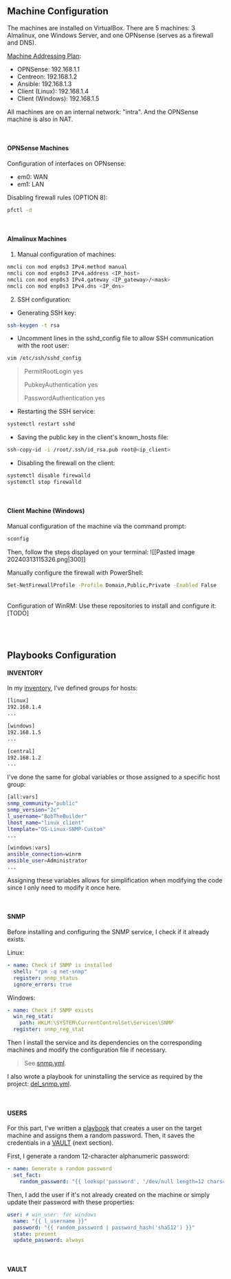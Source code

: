## Machine Configuration

The machines are installed on VirtualBox. There are 5 machines: 3 Almalinux, one Windows Server, and one OPNsense (serves as a firewall and DNS).

<u>Machine Addressing Plan</u>:
- OPNSense: 192.168.1.1
- Centreon: 192.168.1.2
- Ansible: 192.168.1.3
- Client (Linux): 192.168.1.4
- Client (Windows): 192.168.1.5

All machines are on an internal network: "intra". And the OPNSense machine is also in NAT.

<br>

#### OPNSense Machines
Configuration of interfaces on OPNsense:
- em0: WAN
- em1: LAN

Disabling firewall rules (OPTION 8):
```bash
pfctl -d
```

<br>

#### Almalinux Machines
1) Manual configuration of machines:
```bash
nmcli con mod enp0s3 IPv4.method manual
nmcli con mod enp0s3 IPv4.address <IP_host>
nmcli con mod enp0s3 IPv4.gateway <IP_gateway>/<mask>
nmcli con mod enp0s3 IPv4.dns <IP_dns>
```

2) SSH configuration:
- Generating SSH key:
```bash
ssh-keygen -t rsa
```

- Uncomment lines in the sshd_config file to allow SSH communication with the root user:
```bash
vim /etc/ssh/sshd_config
```
> PermitRootLogin yes
> 
> PubkeyAuthentication yes
> 
> PasswordAuthentication yes

- Restarting the SSH service:
```bash
systemctl restart sshd
```

- Saving the public key in the client's known_hosts file:
```bash
ssh-copy-id -i /root/.ssh/id_rsa.pub root@<ip_client>
```

- Disabling the firewall on the client:
```bash
systemctl disable firewalld
systemctl stop firewalld
```

<br>

#### Client Machine (Windows)
Manual configuration of the machine via the command prompt:
```bash
sconfig
```

Then, follow the steps displayed on your terminal:
![[Pasted image 20240313115326.png|300]]

Manually configure the firewall with PowerShell:
```bash
Set-NetFirewallProfile -Profile Domain,Public,Private -Enabled False
```

<br>
Configuration of WinRM:
Use these repositories to install and configure it:
[TODO]

<br><br>

## Playbooks Configuration

#### INVENTORY

In my [inventory](inventory), I've defined groups for hosts:
```bash
[linux]
192.168.1.4
...

[windows]
192.168.1.5
...

[central]
192.168.1.2
...
```

I've done the same for global variables or those assigned to a specific host group:
```bash
[all:vars]
snmp_community="public"
snmp_version="2c"
l_username="BobTheBuilder"
lhost_name="linux_client"
ltemplate="OS-Linux-SNMP-Custom"
...

[windows:vars]
ansible_connection=winrm
ansible_user=Administrator
...
```

Assigning these variables allows for simplification when modifying the code since I only need to modify it once here.

<br>

#### SNMP
Before installing and configuring the SNMP service, I check if it already exists.

Linux:
```yaml
- name: Check if SNMP is installed
  shell: "rpm -q net-snmp"
  register: snmp_status
  ignore_errors: true
```
Windows:
```yaml
- name: Check if SNMP exists
  win_reg_stat:
    path: HKLM:\SYSTEM\CurrentControlSet\Services\SNMP
  register: snmp_reg_stat
```

Then I install the service and its dependencies on the corresponding machines and modify the configuration file if necessary.
> See [snmp.yml](playbooks/snmp.yml).

I also wrote a playbook for uninstalling the service as required by the project: [del_snmp.yml](playbooks/del_snmp.yml).

<br>

#### USERS
For this part, I've written a [playbook](playbooks/usr.yml) that creates a user on the target machine and assigns them a random password. Then, it saves the credentials in a [VAULT](#VAULT) (next section).

First, I generate a random 12-character alphanumeric password:
```yaml
- name: Generate a random password
  set_fact:
    random_password: "{{ lookup('password', '/dev/null length=12 chars=ascii_letters,digits') }}"
```

Then, I add the user if it's not already created on the machine or simply update their password with these properties:
```yaml
user: # win_user: for windows
  name: "{{ l_username }}"
  password: "{{ random_password | password_hash('sha512') }}"
  state: present
  update_password: always
```

<br>

#### VAULT
